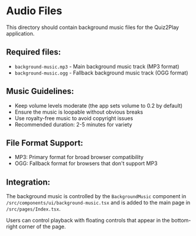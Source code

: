 # Audio Files

This directory should contain background music files for the Quiz2Play application.

## Required files:

- `background-music.mp3` - Main background music track (MP3 format)
- `background-music.ogg` - Fallback background music track (OGG format)

## Music Guidelines:

- Keep volume levels moderate (the app sets volume to 0.2 by default)
- Ensure the music is loopable without obvious breaks
- Use royalty-free music to avoid copyright issues
- Recommended duration: 2-5 minutes for variety

## File Format Support:

- MP3: Primary format for broad browser compatibility
- OGG: Fallback format for browsers that don't support MP3

## Integration:

The background music is controlled by the `BackgroundMusic` component in `/src/components/ui/background-music.tsx` and is added to the main page in `/src/pages/Index.tsx`.

Users can control playback with floating controls that appear in the bottom-right corner of the page.
